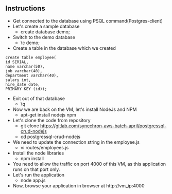 ## Instructions
* Get connected to the database using PSQL command(Postgres-client)
* Let's create a sample database
    * create database demo;
* Switch to the demo database
    * \c demo;
* Create a table in the database which we created
```
create table employee(
id SERIAL,
name varchar(50),
job varchar(40),
department varchar(40),
salary int,
hire_date date,
PRIMARY KEY (id));
```
* Exit out of that database
    * \q
* Now we are back on the VM, let's install NodeJs and NPM
    * apt-get install nodejs npm
* Let's clone the code from repository
    * git clone https://gitlab.com/synechron-aws-batch-april/postgressql-crud-nodejs
    * cd postgressql-crud-nodejs
* We need to update the connection string in the employee.js
    * vi routes/employees.js
* Install the node libraries
    * npm install
* You need to allow the traffic on port 4000 of this VM, as this application runs on that port only.
* Let's run the application
    * node app.js
* Now, browse your application in browser at http://vm_ip:4000